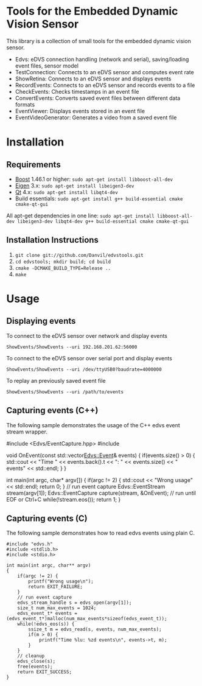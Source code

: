 # Tools for the Embedded Dynamic Vision Sensor

This library is a collection of small tools for the embedded dynamic vision sensor.

* Edvs: eDVS connection handling (network and serial), saving/loading event files, sensor model
* TestConnection: Connects to an eDVS sensor and computes event rate
* ShowRetina: Connects to an eDVS sensor and displays events
* RecordEvents: Connects to an eDVS sensor and records events to a file
* CheckEvents: Checks timestamps in an event file
* ConvertEvents: Converts saved event files between different data formats
* EventViewer: Displays events stored in an event file
* EventVideoGenerator: Generates a video from a saved event file


# Installation

## Requirements

* [Boost](http://www.boost.org/) 1.46.1 or higher: `sudo apt-get install libboost-all-dev`
* [Eigen](http://eigen.tuxfamily.org) 3.x: `sudo apt-get install libeigen3-dev`
* [Qt](http://qt.nokia.com/) 4.x: `sudo apt-get install libqt4-dev`
* Build essentials: `sudo apt-get install g++ build-essential cmake cmake-qt-gui`

All apt-get dependencies in one line: `sudo apt-get install libboost-all-dev libeigen3-dev libqt4-dev g++ build-essential cmake cmake-qt-gui`

## Installation Instructions

1. `git clone git://github.com/Danvil/edvstools.git`
2. `cd edvstools; mkdir build; cd build`
3. `cmake -DCMAKE_BUILD_TYPE=Release ..`
4. `make`


# Usage

## Displaying events

To connect to the eDVS sensor over network and display events

	ShowEvents/ShowEvents --uri 192.168.201.62:56000

To connect to the eDVS sensor over serial port and display events

	ShowEvents/ShowEvents --uri /dev/ttyUSB0?baudrate=4000000

To replay an previously saved event file

	ShowEvents/ShowEvents --uri /path/to/events

## Capturing events (C++)

The following sample demonstrates the usage of the C++ edvs event stream wrapper.

#include <Edvs/EventCapture.hpp>
#include <iostream>

void OnEvent(const std::vector<Edvs::Event>& events)
{
	if(events.size() > 0) {
		std::cout << "Time " << events.back().t << ": " << events.size() << " events" << std::endl;
	}
}

int main(int argc, char* argv[])
{
	if(argc != 2) {
		std::cout << "Wrong usage" << std::endl;
		return 0;
	}
	// run event capture
	Edvs::EventStream stream(argv[1]);
	Edvs::EventCapture capture(stream, &OnEvent);
	// run until EOF or Ctrl+C
	while(!stream.eos());
	return 1;
}

## Capturing events (C)

The following sample demonstrates how to read edvs events using plain C.

	#include "edvs.h"
	#include <stdlib.h>
	#include <stdio.h>

	int main(int argc, char** argv)
	{
		if(argc != 2) {
			printf("Wrong usage\n");
			return EXIT_FAILURE;
		}
		// run event capture
		edvs_stream_handle s = edvs_open(argv[1]);
		size_t num_max_events = 1024;
		edvs_event_t* events = (edvs_event_t*)malloc(num_max_events*sizeof(edvs_event_t));
		while(!edvs_eos(s)) {
			ssize_t m = edvs_read(s, events, num_max_events);
			if(m > 0) {
				printf("Time %lu: %zd events\n", events->t, m);
			}
		}
		// cleanup
		edvs_close(s);
		free(events);
		return EXIT_SUCCESS;
	}
